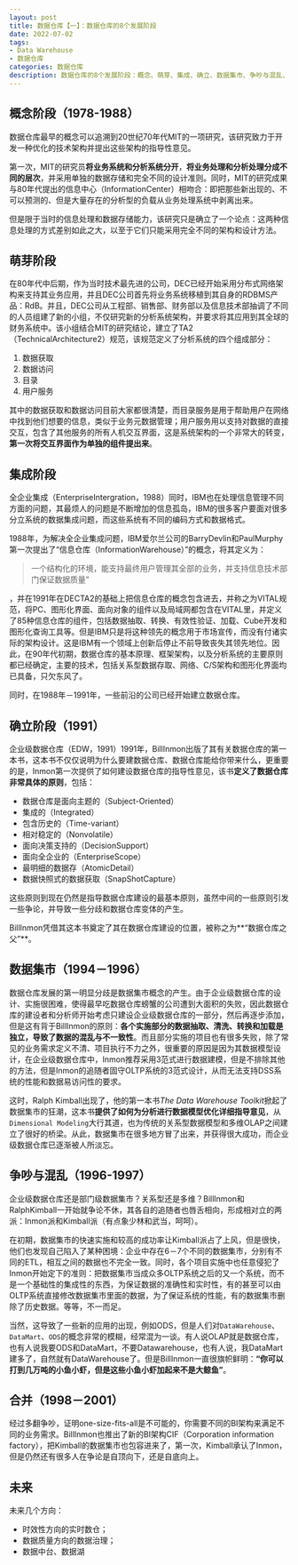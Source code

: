 ```yaml
---
layout: post
title: 数据仓库【一】：数据仓库的8个发展阶段
date: 2022-07-02
tags:
- Data Warehouse
- 数据仓库
categories: 数据仓库
description: 数据仓库的8个发展阶段：概念、萌芽、集成、确立、数据集市、争吵与混乱、合并
---
```


## 概念阶段（1978-1988）

数据仓库最早的概念可以追溯到20世纪70年代MIT的一项研究，该研究致力于开发一种优化的技术架构并提出这些架构的指导性意见。

第一次，MIT的研究员**将业务系统和分析系统分开**，**将业务处理和分析处理分成不同的层次**，并采用单独的数据存储和完全不同的设计准则。同时，MIT的研究成果与80年代提出的信息中心（InformationCenter）相吻合：即把那些新出现的、不可以预测的、但是大量存在的分析型的负载从业务处理系统中剥离出来。

但是限于当时的信息处理和数据存储能力，该研究只是确立了一个论点：这两种信息处理的方式差别如此之大，以至于它们只能采用完全不同的架构和设计方法。

## 萌芽阶段

在80年代中后期，作为当时技术最先进的公司，DEC已经开始采用分布式网络架构来支持其业务应用，并且DEC公司首先将业务系统移植到其自身的RDBMS产品：RdB。并且，DEC公司从工程部、销售部、财务部以及信息技术部抽调了不同的人员组建了新的小组，不仅研究新的分析系统架构，并要求将其应用到其全球的财务系统中。该小组结合MIT的研究结论，建立了TA2（TechnicalArchitecture2）规范，该规范定义了分析系统的四个组成部分：

1. 数据获取
1. 数据访问
1. 目录
1. 用户服务

其中的数据获取和数据访问目前大家都很清楚，而目录服务是用于帮助用户在网络中找到他们想要的信息，类似于业务元数据管理；用户服务用以支持对数据的直接交互，包含了其他服务的所有人机交互界面，这是系统架构的一个非常大的转变，**第一次将交互界面作为单独的组件提出来**。

## 集成阶段

全企业集成（EnterpriseIntergration，1988）同时，IBM也在处理信息管理不同方面的问题，其最烦人的问题是不断增加的信息孤岛，IBM的很多客户要面对很多分立系统的数据集成问题，而这些系统有不同的编码方式和数据格式。

1988年，为解决全企业集成问题，IBM爱尔兰公司的BarryDevlin和PaulMurphy第一次提出了“信息仓库（InformationWarehouse）”的概念，将其定义为：

> 一个结构化的环境，能支持最终用户管理其全部的业务，并支持信息技术部门保证数据质量”

，并在1991年在DECTA2的基础上把信息仓库的概念包含进去，并称之为VITAL规范，将PC、图形化界面、面向对象的组件以及局域网都包含在VITAL里，并定义了85种信息仓库的组件，包括数据抽取、转换、有效性验证、加载、Cube开发和图形化查询工具等。但是IBM只是将这种领先的概念用于市场宣传，而没有付诸实际的架构设计。这是IBM有一个领域上创新后停止不前导致丧失其领先地位。因此，在90年代初期，数据仓库的基本原理、框架架构，以及分析系统的主要原则都已经确定，主要的技术，包括关系型数据存取、网络、C/S架构和图形化界面均已具备，只欠东风了。

同时，在1988年－1991年，一些前沿的公司已经开始建立数据仓库。

## 确立阶段（1991）

企业级数据仓库（EDW，1991）1991年，BillInmon出版了其有关数据仓库的第一本书，这本书不仅仅说明为什么要建数据仓库、数据仓库能给你带来什么，更重要的是，Inmon第一次提供了如何建设数据仓库的指导性意见，该书**定义了数据仓库非常具体的原则**，包括：

- 数据仓库是面向主题的（Subject-Oriented）
- 集成的（Integrated）
- 包含历史的（Time-variant）
- 相对稳定的（Nonvolatile）
- 面向决策支持的（DecisionSupport）
- 面向全企业的（EnterpriseScope）
- 最明细的数据存（AtomicDetail）
- 数据快照式的数据获取（SnapShotCapture）

这些原则到现在仍然是指导数据仓库建设的最基本原则，虽然中间的一些原则引发一些争论，并导致一些分歧和数据仓库变体的产生。

BillInmon凭借其这本书奠定了其在数据仓库建设的位置，被称之为**“数据仓库之父”**。

## 数据集市（1994－1996）

数据仓库发展的第一明显分歧是数据集市概念的产生。由于企业级数据仓库的设计、实施很困难，使得最早吃数据仓库螃蟹的公司遭到大面积的失败，因此数据仓库的建设者和分析师开始考虑只建设企业级数据仓库的一部分，然后再逐步添加，但是这有背于BillInmon的原则：**各个实施部分的数据抽取、清洗、转换和加载是独立，导致了数据的混乱与不一致性**。而且部分实施的项目也有很多失败，除了常见的业务需求定义不清、项目执行不力之外，很重要的原因是因为其数据模型设计，在企业级数据仓库中，Inmon推荐采用3范式进行数据建模，但是不排除其他的方法，但是Inmon的追随者固守OLTP系统的3范式设计，从而无法支持DSS系统的性能和数据易访问性的要求。

这时，Ralph Kimball出现了，他的第一本书*The Data Warehouse Toolkit*掀起了数据集市的狂潮，这本书**提供了如何为分析进行数据模型优化详细指导意见**，从`Dimensional Modeling`大行其道，也为传统的关系型数据模型和多维OLAP之间建立了很好的桥梁。从此，数据集市在很多地方冒了出来，并获得很大成功，而企业级数据仓库已逐渐被人所淡忘。

## 争吵与混乱（1996-1997）

企业级数据仓库还是部门级数据集市？关系型还是多维？BillInmon和RalphKimball一开始就争论不休，其各自的追随者也唇舌相向，形成相对立的两派：Inmon派和Kimball派（有点象少林和武当，呵呵）。

在初期，数据集市的快速实施和较高的成功率让Kimball派占了上风，但是很快，他们也发现自己陷入了某种困境：企业中存在6－7个不同的数据集市，分别有不同的ETL，相互之间的数据也不完全一致。同时，各个项目实施中也任意侵犯了Inmon开始定下的准则：把数据集市当成众多OLTP系统之后的又一个系统，而不是一个基础性的集成性的东西，为保证数据的准确性和实时性，有的甚至可以由OLTP系统直接修改数据集市里面的数据，为了保证系统的性能，有的数据集市删除了历史数据。等等，不一而足。

当然，这导致了一些新的应用的出现，例如ODS，但是人们对`DataWarehouse`、`DataMart`、`ODS`的概念非常的模糊，经常混为一谈。有人说OLAP就是数据仓库，也有人说我要ODS和DataMart，不要Datawarehouse，也有人说，我DataMart建多了，自然就有DataWarehouse了。但是BillInmon一直很旗帜鲜明：**“你可以打到几万吨的小鱼小虾，但是这些小鱼小虾加起来不是大鲸鱼”**。

## 合并（1998－2001）

经过多翻争吵，证明one-size-fits-all是不可能的，你需要不同的BI架构来满足不同的业务需求。BillInmon也推出了新的BI架构CIF（Corporation information factory），把Kimball的数据集市也包容进来了，第一次，Kimball承认了Inmon，但是仍然还有很多人在争论是自顶向下，还是自底向上。

## 未来

未来几个方向：

- 时效性方向的实时数仓；
- 数据质量方向的数据治理；
- 数据中台、数据湖
